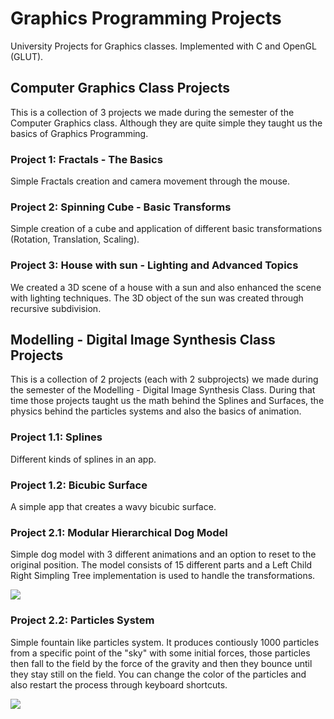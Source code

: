 # Graphics Programming Projects
University Projects for Graphics classes. Implemented with C and OpenGL (GLUT).

## Computer Graphics Class Projects

This is a collection of 3 projects we made during the semester of the Computer Graphics class. Although they are quite simple they taught us the basics of Graphics Programming.

### Project 1: Fractals - The Basics

Simple Fractals creation and camera movement through the mouse.

### Project 2: Spinning Cube - Basic Transforms

Simple creation of a cube and application of different basic transformations (Rotation, Translation, Scaling).

### Project 3: House with sun - Lighting and Advanced Topics

We created a 3D scene of a house with a sun and also enhanced the scene with lighting techniques. The 3D object of the sun was created through recursive subdivision.

## Modelling - Digital Image Synthesis Class Projects

This is a collection of 2 projects (each with 2 subprojects) we made during the semester of the Modelling - Digital Image Synthesis Class. During that time those projects taught us the math behind the Splines and Surfaces, the physics behind the particles systems and also the basics of animation.

### Project 1.1: Splines

Different kinds of splines in an app.

### Project 1.2: Bicubic Surface

A simple app that creates a wavy bicubic surface.

### Project 2.1: Modular Hierarchical Dog Model

Simple dog model with 3 different animations and an option to reset to the original position. The model consists of 15 different parts and a Left Child Right Simpling Tree implementation is used to handle the transformations. 

<img src="https://github.com/StavrosNik4/Graphics-Projects/blob/8f4fe631a5d772fe430b1a7010933d3f8900c925/Screenshots/dog.gif"> 

### Project 2.2: Particles System

Simple fountain like particles system. It produces contiously 1000 particles from a specific point of the "sky" with some initial forces, 
those particles then fall to the field by the force of the gravity and then they bounce until they stay still on the field. You can change the 
color of the particles and also restart the process through keyboard shortcuts.

<img src="https://github.com/StavrosNik4/Graphics-Projects/blob/132bb018f3c4415ff619c63c38452e7f98ddddf4/Screenshots/particles.gif"> 
